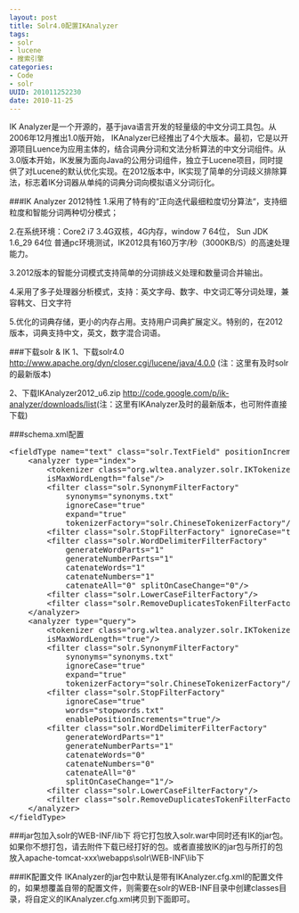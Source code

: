 ```yaml
---
layout: post
title: Solr4.0配置IKAnalyzer
tags: 
- solr
- lucene
- 搜索引擎
categories:
- Code
- solr 
UUID: 201011252230
date: 2010-11-25
---
```


IK Analyzer是一个开源的，基于java语言开发的轻量级的中文分词工具包。从2006年12月推出1.0版开始， IKAnalyzer已经推出了4个大版本。最初，它是以开源项目Luence为应用主体的，结合词典分词和文法分析算法的中文分词组件。从3.0版本开始，IK发展为面向Java的公用分词组件，独立于Lucene项目，同时提供了对Lucene的默认优化实现。在2012版本中，IK实现了简单的分词歧义排除算法，标志着IK分词器从单纯的词典分词向模拟语义分词衍化。

###IK Analyzer 2012特性
1.采用了特有的“正向迭代最细粒度切分算法“，支持细粒度和智能分词两种切分模式；

2.在系统环境：Core2 i7 3.4G双核，4G内存，window 7 64位， Sun JDK 1.6_29 64位 普通pc环境测试，IK2012具有160万字/秒（3000KB/S）的高速处理能力。

3.2012版本的智能分词模式支持简单的分词排歧义处理和数量词合并输出。

4.采用了多子处理器分析模式，支持：英文字母、数字、中文词汇等分词处理，兼容韩文、日文字符

5.优化的词典存储，更小的内存占用。支持用户词典扩展定义。特别的，在2012版本，词典支持中文，英文，数字混合词语。

###下载solr & IK 
1、下载solr4.0 <a href="http://www.apache.org/dyn/closer.cgi/lucene/java/4.0.0">http://www.apache.org/dyn/closer.cgi/lucene/java/4.0.0</a>  (注：这里有及时solr的最新版本)

2、下载IKAnalyzer2012_u6.zip <a href="http://code.google.com/p/ik-analyzer/downloads/list">http://code.google.com/p/ik-analyzer/downloads/list</a>(注：这里有IKAnalyzer及时的最新版本，也可附件直接下载)

###schema.xml配置
<pre id="xml">
&lt;fieldType name="text" class="solr.TextField" positionIncrementGap="100"&gt;  
    &lt;analyzer type="index"&gt;  
        &lt;tokenizer class="org.wltea.analyzer.solr.IKTokenizerFactory" 
        isMaxWordLength="false"/&gt;  
        &lt;filter class="solr.SynonymFilterFactory" 
            synonyms="synonyms.txt" 
            ignoreCase="true" 
            expand="true" 
            tokenizerFactory="solr.ChineseTokenizerFactory"/&gt; 
        &lt;filter class="solr.StopFilterFactory" ignoreCase="true" words="stopwords.txt" enablePositionIncrements="true" /&gt;  
        &lt;filter class="solr.WordDelimiterFilterFactory" 
            generateWordParts="1" 
            generateNumberParts="1"   
            catenateWords="1" 
            catenateNumbers="1" 
            catenateAll="0" splitOnCaseChange="0"/&gt;  
        &lt;filter class="solr.LowerCaseFilterFactory"/&gt;  
        &lt;filter class="solr.RemoveDuplicatesTokenFilterFactory"/&gt;
    &lt;/analyzer&gt;  
    &lt;analyzer type="query"&gt;  
        &lt;tokenizer class="org.wltea.analyzer.solr.IKTokenizerFactory"
        isMaxWordLength="true"/&gt;  
        &lt;filter class="solr.SynonymFilterFactory"
            synonyms="synonyms.txt" 
            ignoreCase="true"   
            expand="true" 
            tokenizerFactory="solr.ChineseTokenizerFactory"/&gt;  
        &lt;filter class="solr.StopFilterFactory" 
            ignoreCase="true" 
            words="stopwords.txt" 
            enablePositionIncrements="true"/&gt;  
        &lt;filter class="solr.WordDelimiterFilterFactory" 
            generateWordParts="1" 
            generateNumberParts="1"  
            catenateWords="0" 
            catenateNumbers="0" 
            catenateAll="0" 
            splitOnCaseChange="1"/&gt;  
        &lt;filter class="solr.LowerCaseFilterFactory"/&gt;  
        &lt;filter class="solr.RemoveDuplicatesTokenFilterFactory"/&gt;  
    &lt;/analyzer&gt;  
&lt;/fieldType&gt;
</pre>

###jar包加入solr的WEB-INF/lib下
将它打包放入solr.war中同时还有IK的jar包。如果你不想打包，请去附件下载已经打好的包。或者直接放IK的jar包与所打的包放入apache-tomcat-xxx\webapps\solr\WEB-INF\lib下

###IK配置文件
IKAnalyzer的jar包中默认是带有IKAnalyzer.cfg.xml的配置文件的，如果想覆盖自带的配置文件，则需要在solr的WEB-INF目录中创建classes目录，将自定义的IKAnalyzer.cfg.xml拷贝到下面即可。


